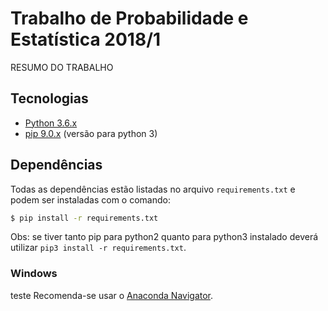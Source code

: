 # Trabalho de Probabilidade e Estatística 2018/1

RESUMO DO TRABALHO

## Tecnologias

* [Python 3.6.x](https://www.python.org/)
* [pip 9.0.x](https://pip.pypa.io/) (versão para python 3)

## Dependências

Todas as dependências estão listadas no arquivo `requirements.txt` e podem ser instaladas com o comando:

```bash
$ pip install -r requirements.txt
```

Obs: se tiver tanto pip para python2 quanto para python3 instalado deverá utilizar `pip3 install -r requirements.txt`.

### Windows
teste
Recomenda-se usar o [Anaconda Navigator](https://anaconda.org/anaconda/anaconda-navigator).
